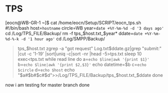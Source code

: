 # TPS
[eocn@WB-GR-1 ~]$ cat /home/eocn/Setup/SCRIPT/eocn_tps.sh
#!/bin/bash
host=`hostname`
circle=WB
year=`date +%Y-%m-%d -d '3 days ago'`
cd /Log/TPS_FILE/Backup/
rm -f tps_$host.txt_$year*
ddate=`date +%Y-%m-%d-%-k -d '1 hour ago'`
cd /Log/SMPP/Backup/
>tps_$host.txt
zgrep -a "got request" Log.txt$ddate.gz|grep "submit:" |cut -c '1-19' |sort|uniq -c|sort -nr |head -5>tps.txt
sleep 10
exec<tps.txt
while read line
do
a=`echo $line|awk '{print $1}'`
b=`echo $line|awk '{print $2,$3}'`
echo datetime=$b
c=`echo $circle`
d=`echo $host`
echo "$a#$b#$c#$d">>/Log/TPS_FILE/Backup/tps_$host.txt_$ddate
done


now i am testing for master branch
done
